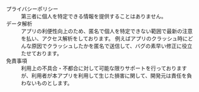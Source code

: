 <dl>
  <dt>プライバシーポリシー</dt>
  <dd>第三者に個人を特定できる情報を提供することはありません。</dd>
  <dt>データ解析</dt>
  <dd>アプリの利便性向上のため、匿名で個人を特定できない範囲で最新の注意を払い、アクセス解析をしております。
  例えばアプリのクラッシュ時にどんな原因でクラッシュしたかを匿名で送信して、バグの素早い修正に役立たせております。</dd>
  <dt>免責事項</dt>
  <dd>利用上の不具合・不都合に対して可能な限りサポートを行っておりますが、利用者が本アプリを利用して生じた損害に関して、開発元は責任を負わないものとします。</dd>
